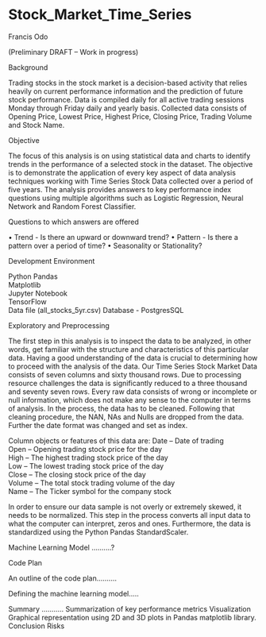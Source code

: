# Stock_Market_Time_Series

Francis Odo

(Preliminary DRAFT – Work in progress)

Background

Trading stocks in the stock market is a decision-based activity that relies heavily on current performance information and the prediction of future stock performance. Data is compiled daily for all active trading sessions Monday through Friday daily and yearly basis. Collected data consists of Opening Price, Lowest Price, Highest Price, Closing Price, Trading Volume and Stock Name.

Objective

The focus of this analysis is on using statistical data and charts to identify trends in the performance of a selected stock in the dataset. The objective is to demonstrate the application of every key aspect of data analysis techniques working with Time Series Stock Data collected over a period of five years. The analysis provides answers to key performance index questions using multiple algorithms such as Logistic Regression, Neural Network and Random Forest Classifier.

Questions to which answers are offered

•	Trend - Is there an upward or downward trend?
•	Pattern - Is there a pattern over a period of time?
•	Seasonality or Stationality?

Development Environment											

Python Pandas												
Matplotlib												
Jupyter Notebook											
TensorFlow											
Data file (all_stocks_5yr.csv)
Database - PostgresSQL

Exploratory and Preprocessing

The first step in this analysis is to inspect the data to be analyzed, in other words, get familiar with the structure and characteristics of this particular data. Having a good understanding of the data is crucial to determining how to proceed with the analysis of the data.
Our Time Series Stock Market Data consists of seven columns and sixty thousand rows. Due to processing resource challenges the data is significantly reduced to a three thousand and seventy seven rows.
Every raw data consists of wrong or incomplete or null information, which does not make any sense to the computer in terms of analysis. In the process, the data has to be cleaned. Following that cleaning procedure, the NAN, NAs and Nulls are dropped from the data. Further the date format was changed and set as index.

Column objects or features of this data are:
	Date – Date of trading											
	Open – Opening trading stock price for the day								
	High – The highest trading stock price of the day								
	Low – The lowest trading stock price of the day								
	Close – The closing stock price of the day								
	Volume – The total stock trading volume of the day							
	Name – The Ticker symbol for the company stock
	
In order to ensure our data sample is not overly or extremely skewed, it needs to be normalized. This step in the process converts all input data to what the computer can interpret, zeros and ones. Furthermore, the data is standardized using the Python Pandas StandardScaler. 

Machine Learning Model
..........?

Code Plan

An outline of the code plan..........

Defining the machine learning model.....
	
Summary ...........
Summarization of key performance metrics
Visualization
Graphical representation using 2D and 3D plots in Pandas matplotlib library. 
Conclusion
Risks
		
